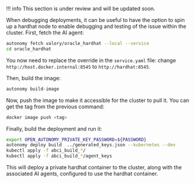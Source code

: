 !!! info
    This section is under review and will be updated soon.

When debugging deployments, it can be useful to have the option to spin up a hardhat node to enable debugging and testing of the issue within the cluster. First, fetch the AI agent:

```bash
autonomy fetch valory/oracle_hardhat --local --service
cd oracle_hardhat
```

You now need to replace the override in the ```service.yaml``` file: change ```http://host.docker.internal:8545``` to ```http://hardhat:8545```.

Then, build the image:
```bash
autonomy build-image
```

Now, push the image  to make it accessible for the cluster to pull it. You can get the tag from the previous command:
```bash
docker image push <tag>
```

Finally, build the deployment and run it:
```bash
export OPEN_AUTONOMY_PRIVATE_KEY_PASSWORD=${PASSWORD}
autonomy deploy build  ../generated_keys.json --kubernetes --dev
kubectl apply -f abci_build_*/
kubectl apply -f abci_build_*/agent_keys
```

This will deploy a private hardhat container to the cluster, along with the associated AI agents, configured to use the hardhat container.
